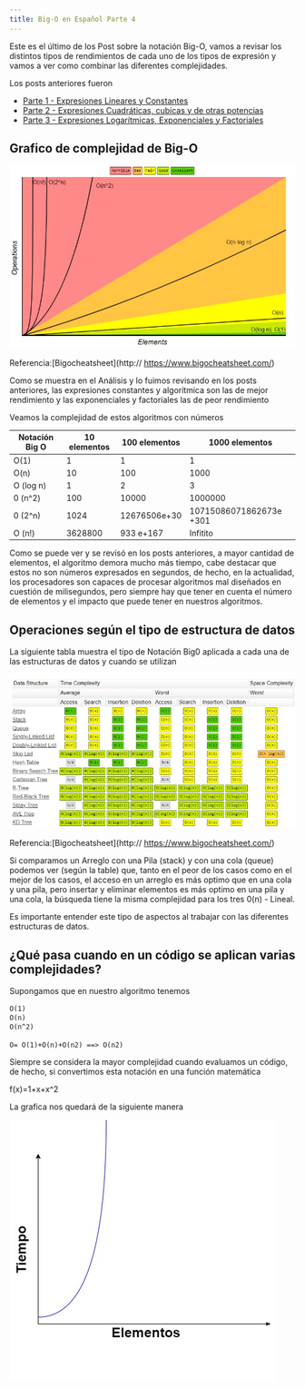 ```yaml
---
title: Big-O en Español Parte 4
---
```


Este es el último de los Post sobre la notación Big-O, vamos a revisar los distintos tipos de rendimientos de cada uno de los tipos de expresión y vamos a ver como combinar las diferentes complejidades.

Los posts anteriores fueron
- [Parte 1 - Expresiones Lineares y Constantes](https://mjalaf.github.io/2022/06/17/big-o.html)
- [Parte 2 - Expresiones Cuadráticas, cubicas y de otras potencias](https://mjalaf.github.io/2022/06/24/big-o-2.html)
- [Parte 3 - Expresiones Logarítmicas, Exponenciales y Factoriales ](https://mjalaf.github.io/2022/06/30/big-o-3.html)


## Grafico de complejidad de Big-O
![Chartset](/assets/img/BigO/BigO-8.jpg)

Referencia:[Bigocheatsheet](http:// https://www.bigocheatsheet.com/)

Como se muestra en el Análisis y lo fuimos revisando en los posts anteriores, las expresiones constantes y algorítmica son las de mejor rendimiento y las exponenciales y factoriales las de peor rendimiento

Veamos la complejidad de estos algoritmos con números


| Notación Big O | 10 elementos | 100 elementos  | 1000 elementos | 
| --------                     | --------                 | --------                     |--------                        |
| O(1)                         | 1                             | 1                               |1                                    |
| O(n)                         | 10                          | 100                         |1000                           |
| O (log n)                | 1                             | 2                               |3                                    |
| 0 (n^2)                   | 100                      | 10000                      |1000000                |
| 0 (2^n)                   | 1024                   | 12676506e+30  |10715086071862673e +301                             |
| O (n!)                      | 3628800           | 933 e+167         |Infitito                         |

Como se puede ver y se revisó en los posts anteriores, a mayor cantidad de elementos, el algoritmo demora mucho más tiempo, cabe destacar que estos no son números expresados en segundos, de hecho, en la actualidad, los procesadores son capaces de procesar algoritmos mal diseñados en cuestión de milisegundos, pero siempre hay que tener en cuenta el número de elementos y el impacto que puede tener en nuestros algoritmos.
## Operaciones según el tipo de estructura de datos
La siguiente tabla muestra el tipo de Notación Big0 aplicada a cada una de las estructuras de datos y cuando se utilizan 

![Chartset](/assets/img/BigO/BigO-9.jpg)

Referencia:[Bigocheatsheet](http:// https://www.bigocheatsheet.com/)

Si comparamos un Arreglo con una Pila (stack) y con una cola (queue) podemos ver (según la table) que, tanto en el peor de los casos como en el mejor de los casos, el acceso en un arreglo es más optimo que en una cola y una pila, pero insertar y eliminar elementos es más optimo en una pila y una cola, la búsqueda tiene la misma complejidad para los tres 0(n) - Lineal.

Es importante entender este tipo de aspectos al trabajar con las diferentes estructuras de datos. 
## ¿Qué pasa cuando en un código se aplican varias complejidades?

Supongamos que en nuestro algoritmo tenemos 

```
O(1) 
O(n)
O(n^2)

O= O(1)+O(n)+O(n2) ==> O(n2)
```

Siempre se considera la mayor complejidad cuando evaluamos un código, de hecho, si convertimos esta notación en una función matemática

f(x)=1+x+x^2  

La grafica nos quedará de la siguiente manera

![Chartset](/assets/img/BigO/BigO-10.jpg)
